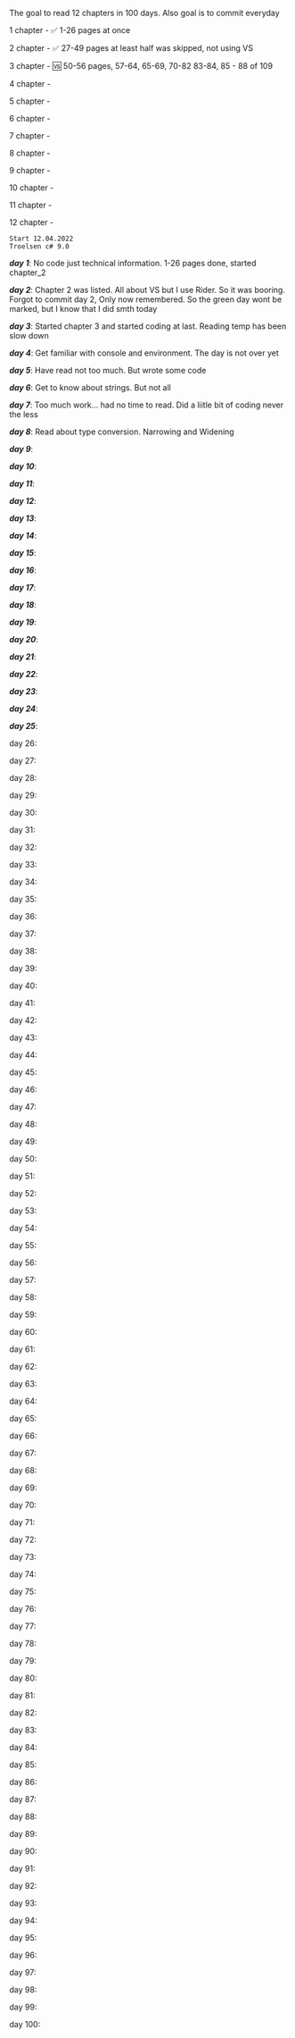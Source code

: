 
The goal to read 12 chapters in 100 days. Also goal is to commit everyday

1 chapter - ✅️ 1-26 pages at once

2 chapter - ✅️ 27-49 pages at least half was skipped, not using VS

3 chapter - 🆚    50-56 pages, 57-64, 65-69, 70-82 83-84, 85 - 88 of 109

4 chapter - 

5 chapter - 

6 chapter - 

7 chapter - 

8 chapter - 

9 chapter - 

10 chapter - 

11 chapter - 

12 chapter - 

    Start 12.04.2022
    Troelsen c# 9.0

***day 1***:  No code just technical information. 1-26 pages done, started chapter_2

***day 2***:  Chapter 2 was listed. All about VS but I use Rider. So it was booring. Forgot to commit day 2, Only now remembered. So the green day wont be marked, but I know that I did smth today

***day 3***:  Started chapter 3 and started coding at last. Reading temp has been slow down

***day 4***:  Get familiar with console and environment. The day is not over yet

***day 5***:  Have read not too much. But wrote some code

***day 6***:  Get to know about strings. But not all 

***day 7***:  Too much work... had no time to read. Did a liitle bit of coding never the less

***day 8***:  Read about type conversion. Narrowing and Widening

***day 9***:  

***day 10***: 

***day 11***:

***day 12***:

***day 13***:

***day 14***:

***day 15***:

***day 16***:

***day 17***:

***day 18***:

***day 19***:

***day 20***:

***day 21***:

***day 22***:

***day 23***:

***day 24***:

***day 25***:

day 26:

day 27:

day 28:

day 29:

day 30:

day 31:

day 32:

day 33:

day 34:

day 35:

day 36:

day 37:

day 38:

day 39:

day 40:

day 41:

day 42:

day 43:

day 44:

day 45:

day 46:

day 47:

day 48:

day 49:

day 50:

day 51:

day 52:

day 53:

day 54:

day 55:

day 56:

day 57:

day 58:

day 59:

day 60:

day 61:

day 62:

day 63:

day 64:

day 65:

day 66:

day 67:

day 68:

day 69:

day 70:

day 71:

day 72:

day 73:

day 74:

day 75:

day 76:

day 77:

day 78:

day 79:

day 80:

day 81:

day 82:

day 83:

day 84:

day 85:

day 86:

day 87:

day 88:

day 89:

day 90:

day 91:

day 92:

day 93:

day 94:

day 95:

day 96:

day 97:

day 98:

day 99:

day 100:
